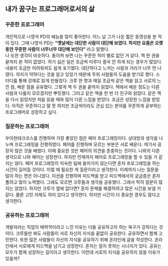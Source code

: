 ## 내가 꿈구는 프로그래머로서의 삶  

### 꾸준한 프로그래머  
개인적으로 나영석 PD의 예능을 많이 좋아한다. 
어느 날 그가 나온 짧은 동영상을 본 적이 있다. 
그때 나영석 PD는 **"옛날에는 대단한 사람이 대단해 보였다. 하지만 요즘은 오랫동안 꾸준한 사람이 너무너무 대단해 보인다"** 라고 말했다.  
나 또한 생각이 비슷하다. 
돌이켜 보면 나는 꾸준한 적이 별로 없던 거 같다. 
책 한 권을 끝까지 본 적이 없었다. 
하기 싫은 일은 조금씩 미루다 결국 안 하게 되는 경우가 많았다. 
내용이 조금만 어려워져도 쉽게 포기했다. 
대단하다고 느끼는 사람과 거리가 너무 먼 나였다. 
의지가 약하다는 것을 알고 있었기 때문에 주위 사람들의 도움을 받기로 했다. 
스터디를 통해 강제로 읽게 만들었다. 
크루 한 명과 매일 조금씩 같은 책을 읽고 서로의 느낀 점, 배운 점을 공유했다. 
그렇게 책 두 권을 끝까지 읽었다. 
책에서 배운 정도는 다른 사람과 다를지 모르겠지만 뿌듯했다. 
그러고 같은 책을 한 번 더 친구와 읽었다. 
같은 책을 다시 읽었지만 처음 읽을 때와 많이 다른 느낌을 받았다. 
조금은 성장한 느낌을 받았다. 
아직은 꾸준하다고 말 못 하지만 조금씩이라도 관심 있는 분야를 꾸준하게 공부하는 프로그래머로 성장하고 싶다.  

### 질문하는 프로그래머  
우아한테크코스를 진행하며 가장 좋았던 점은 페어 프로그래밍이다. 
상대방과 생각을 나누며 프로그래밍을 진행하였다. 
페어를 진행하며 모르는 부분은 서로 배운다. 
여기서 굉장히 많은 것을 배웠다. 
이때 중요한 것은 페어의 의견을 존중하는 것이다. 
나와의 다른 생각으로 나와 페어는 성장한다. 
하지만 언제까지 페어로 프로그래밍을 할 수 있을 거 같지는 않다. 
페어 프로그래밍이 익숙한 팀에 들어가지 않는다면 혼자 프로그래밍을 하는 시간이 길어질 것이다. 
이럴 때 필요한 게 질문이라고 생각한다. 
이제까지 나는 질문을 많이 하는 편은 아니었다. 
미션을 진행하며 피드백을 받고 피드백에서의 궁금증은 혼자 풀려고 많이 노력했다. 
그래도 모르면 크루들과 생각을 공유했다. 
그래서 딱히 질문이 많지는 않았다. 
하지만 크루가 옆에 없다면? 
혼자 문제를 해결하려고 많은 시간을 보낼 거 같다. 
물론 고민 자체도 의미 있다고 생각한다. 
하지만 시간이 더 중요한 경우도 많다고 생각한다. 

### 공유하는 프로그래머  
개발자라는 직업이 매력적이라고 느낀 이유는 다들 공유하고자 하는 욕구가 강하다는 것이다. 
크루들만 봐도 사람들이 서로 자신의 지식을 끝없이 공유한다. 
공유하면서 함께 고민한다. 
또한 많은 사람들이 자신의 지식을 공유하기 위해 온라인에 글을 작성한다. 
온라인에서 서로에게 피드백을 남기고 성장한다. 
혼자는 알지 못하는 시너지가 있다. 
공유는 모두가 함께 성장하는 길이라고 생각한다. 
이런데 서로의 지식을 공유하지 않을 이유가 있을까?